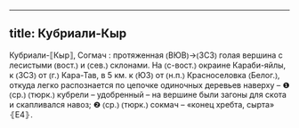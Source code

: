 
---
title: Кубриали-Кыр
---
Кубриали-⟦Кыр⟧, Согмач
: протяженная ⦅ВЮВ⦆→⦅ЗСЗ⦆ голая вершина с лесистыми ⦅вост.⦆ и ⦅сев.⦆ склонами. На ⦅с-вост.⦆ окраине Караби-яйлы, к ⦅ЗСЗ⦆ от ⦅г.⦆ Кара-Тав, в 5 км. к ⦅ЮЗ⦆ от ⦅н.п.⦆ Красноселовка ⦅Белог.⦆, откуда легко распознается по цепочке одиночных деревьев наверху – ❶ ⦅ср.⦆ ⦅тюрк.⦆ кубрели – удобренный – на вершине были загоны для скота и скапливался навоз; ❷ ⦅ср.⦆ ⦅тюрк.⦆ сокмач – «конец хребта, сырта» ⦃Е4⦄.
